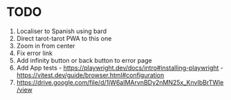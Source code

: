 # TODO

1. Localiser to Spanish using bard 
1. Direct tarot-tarot PWA to this one
1. Zoom in from center
1. Fix error link
1. Add infinity button or back button to error page
1. Add App tests - https://playwright.dev/docs/intro#installing-playwright - https://vitest.dev/guide/browser.html#configuration
1. https://drive.google.com/file/d/1jW6aIMArvnBDy2nMN25x_KnvIbBrTWle/view